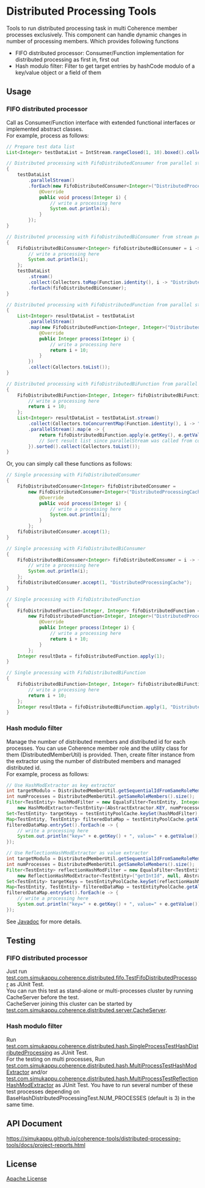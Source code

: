 # Distributed Processing Tools
Tools to run distributed processing task in multi Coherence member processes exclusively. This component can handle dynamic changes in number of processing members. Which provides following functions
* FIFO distributed processor: Consumer/Function implementation for distributed processing as first in, first out
* Hash modulo filter: Filter to get target entries by hashCode modulo of a key/value object or a field of them

## Usage
### FIFO distributed processor
Call as Consumer/Function interface with extended functional interfaces or implemented abstract classes.  
For example, process as follows:  
```java
// Prepare test data list
List<Integer> testDataList = IntStream.rangeClosed(1, 10).boxed().collect(Collectors.toList());

// Distributed processing with FifoDistributedConsumer from parallel stream processing
{
	testDataList
		.parallelStream()
		.forEach(new FifoDistributedConsumer<Integer>("DistributedProcessingCache") {
			@Override
			public void process(Integer i) {
				// write a processing here
				System.out.println(i);
			}
		});
}

// Distributed processing with FifoDistributedBiConsumer from stream processing
{
	FifoDistributedBiConsumer<Integer> fifoDistributedBiConsumer = i -> {
		// write a processing here
		System.out.println(i);
	};
	testDataList
		.stream()
		.collect(Collectors.toMap(Function.identity(), i -> "DistributedProcessingCache"))
		.forEach(fifoDistributedBiConsumer);
}

// Distributed processing with FifoDistributedFunction from parallel stream processing
{
	List<Integer> resultDataList = testDataList
		.parallelStream()
		.map(new FifoDistributedFunction<Integer, Integer>("DistributedProcessingCache") {
			@Override
			public Integer process(Integer i) {
				// write a processing here
				return i + 10;
			}
		})
		.collect(Collectors.toList());
}

// Distributed processing with FifoDistributedBiFunction from parallel stream processing
{
	FifoDistributedBiFunction<Integer, Integer> fifoDistributedBiFunction = i -> {
		// write a processing here
		return i + 10;
	};
	List<Integer> resultDataList = testDataList.stream()
		.collect(Collectors.toConcurrentMap(Function.identity(), i -> "DistributedProcessingCache")).entrySet()
		.parallelStream().map(e -> {
			return fifoDistributedBiFunction.apply(e.getKey(), e.getValue());
			// Sort result list since parallelStream was called from converted entry set
		}).sorted().collect(Collectors.toList());
}
```
Or, you can simply call these functions as follows:
```java
// Single processing with FifoDistributedConsumer
{
	FifoDistributedConsumer<Integer> fifoDistributedConsumer = 
		new FifoDistributedConsumer<Integer>("DistributedProcessingCache") {
			@Override
			public void process(Integer i) {
				// write a processing here
				System.out.println(i);
			}
		};
	fifoDistributedConsumer.accept(1);
}

// Single processing with FifoDistributedBiConsumer
{
	FifoDistributedBiConsumer<Integer> fifoDistributedConsumer = i -> {
		// write a processing here
		System.out.println(i);
	};
	fifoDistributedConsumer.accept(1, "DistributedProcessingCache");
}

// Single processing with FifoDistributedFunction
{
	FifoDistributedFunction<Integer, Integer> fifoDistributedFunction = 
		new FifoDistributedFunction<Integer, Integer>("DistributedProcessingCache") {
			@Override
			public Integer process(Integer i) {
				// write a processing here
				return i + 10;
			}
		};
	Integer resultData = fifoDistributedFunction.apply(1);
}

// Single processing with FifoDistributedBiFunction
{
	FifoDistributedBiFunction<Integer, Integer> fifoDistributedBiFunction = i -> {
		// write a processing here
		return i + 10;
	};
	Integer resultData = fifoDistributedBiFunction.apply(1, "DistributedProcessingCache");
}
```

### Hash modulo filter
Manage the number of distributed members and distributed id for each processes. You can use Coherence member role and the utility class for them (DistributedMemberUtil) is provided. Then, create filter instance from the extractor using the number of distributed members and managed distributed id.  
For example, process as follows:  
```java
// Use HashModExtractor as key extractor
int targetModulo = DistributedMemberUtil.getSequentialIdFromSameRoleMemberSet();
int numProcesses = DistributedMemberUtil.getSameRoleMembers().size();
Filter<TestEntity> hashModFilter = new EqualsFilter<TestEntity, Integer>(
	new HashModExtractor<TestEntity>(AbstractExtractor.KEY, numProcesses), targetModulo);
Set<TestEntity> targetKeys = testEntityPoolCache.keySet(hashModFilter);
Map<TestEntity, TestEntity> filteredDataMap = testEntityPoolCache.getAll(targetKeys);
filteredDataMap.entrySet().forEach(e -> {
	// write a processing here
	System.out.println("key=" + e.getKey() + ", value=" + e.getValue());
});

// Use ReflectionHashModExtractor as value extractor
int targetModulo = DistributedMemberUtil.getSequentialIdFromSameRoleMemberSet();
int numProcesses = DistributedMemberUtil.getSameRoleMembers().size();
Filter<TestEntity> reflectionHashModFilter = new EqualsFilter<TestEntity, Integer>(
	new ReflectionHashModExtractor<TestEntity>("getIntId", null, AbstractExtractor.KEY, numProcesses),　targetModulo);
Set<TestEntity> targetKeys = testEntityPoolCache.keySet(reflectionHashModFilter);
Map<TestEntity, TestEntity> filteredDataMap = testEntityPoolCache.getAll(targetKeys);
filteredDataMap.entrySet().forEach(e -> {
	// write a processing here
	System.out.println("key=" + e.getKey() + ", value=" + e.getValue());
});
```

See [Javadoc](https://simukappu.github.io/coherence-tools/distributed-processing-tools/docs/apidocs/index.html) for more details.

## Testing
### FIFO distributed processor
Just run [test.com.simukappu.coherence.distributed.fifo.TestFifoDistributedProcessor](distributed-processing-tools/src/test/java/test/com/simukappu/coherence/distributed/fifo/TestFifoDistributedProcessor.java) as JUnit Test.  
You can run this test as stand-alone or multi-processes cluster by running CacheServer before the test.  
CacheServer joining this cluster can be started by [test.com.simukappu.coherence.distributed.server.CacheServer](distributed-processing-tools/src/test/java/test/com/simukappu/coherence/distributed/server/CacheServer.java).

### Hash modulo filter
Run [test.com.simukappu.coherence.distributed.hash.SingleProcessTestHashDistributedProcessing](distributed-processing-tools/src/test/java/test/com/simukappu/coherence/distributed/hash/SingleProcessTestHashDistributedProcessing.java) as JUnit Test.  
For the testing on multi processes, Run [test.com.simukappu.coherence.distributed.hash.MultiProcessTestHashModExtractor](distributed-processing-tools/src/test/java/test/com/simukappu/coherence/distributed/hash/MultiProcessTestHashModExtractor.java) and/or [test.com.simukappu.coherence.distributed.hash.MultiProcessTestReflectionHashModExtractor](distributed-processing-tools/src/test/java/test/com/simukappu/coherence/distributed/hash/MultiProcessTestReflectionHashModExtractor.java) as JUnit Test. You have to run several number of these test processes depending on BaseHashDistributedProcessingTest.NUM_PROCESSES (default is 3) in the same time.  

## API Document
<https://simukappu.github.io/coherence-tools/distributed-processing-tools/docs/project-reports.html>

## License
[Apache License](LICENSE)
